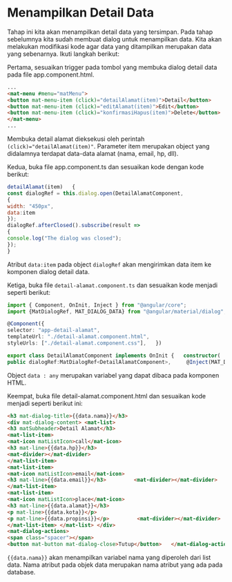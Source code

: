 # Menampilkan Detail Data

Tahap ini kita akan menampilkan detail data yang tersimpan. Pada tahap sebelumnya kita sudah membuat dialog untuk menampilkan data. Kita akan melakukan modifikasi kode agar data yang ditampilkan merupakan data yang sebenarnya. Ikuti langkah berikut:

Pertama, sesuaikan trigger pada tombol yang membuka dialog detail data pada file app.component.html.

```html
...  
<mat-menu #menu="matMenu">             
<button mat-menu-item (click)="detailAlamat(item)">Detail</button>             
<button mat-menu-item (click)="editAlamat(item)">Edit</button>             
<button mat-menu-item (click)="konfirmasiHapus(item)">Delete</button>  
</mat-menu>  
...
```

Membuka detail alamat dieksekusi oleh perintah `(click)="detailAlamat(item)"`. Parameter item merupakan object yang didalamnya terdapat data-data alamat (nama, email, hp, dll).

Kedua, buka file app.component.ts dan sesuaikan kode dengan kode berikut:

```javascript
detailAlamat(item)   {     
const dialogRef = this.dialog.open(DetailAlamatComponent, 
{       
width: "450px",       
data:item  
});     
dialogRef.afterClosed().subscribe(result => 
{       
console.log("The dialog was closed");          
});   
}
```

Atribut `data:item` pada object `dialogRef` akan mengirimkan data item ke komponen dialog detail data.

Ketiga, buka file `detail-alamat.component.ts` dan sesuaikan kode menjadi seperti berikut:

```typescript
import { Component, OnInit, Inject } from "@angular/core"; 
import {MatDialogRef, MAT_DIALOG_DATA} from "@angular/material/dialog"; 

@Component({   
selector: "app-detail-alamat",   
templateUrl: "./detail-alamat.component.html",   
styleUrls: ["./detail-alamat.component.css"],   }) 

export class DetailAlamatComponent implements OnInit {   constructor(     
public dialogRef:MatDialogRef<DetailAlamatComponent>,     @Inject(MAT_DIALOG_DATA) public data :any   ) {}   ngOnInit() {   } } 
```

Object `data : any` merupakan variabel yang dapat dibaca pada komponen HTML.

Keempat, buka file detail-alamat.component.html dan sesuaikan kode menjadi seperti berikut ini:

```html
<h3 mat-dialog-title>{{data.nama}}</h3> 
<div mat-dialog-content> <mat-list>     
<h3 matSubheader>Detail Alamat</h3>     
<mat-list-item>         
<mat-icon matListIcon>call</mat-icon>         
<h3 mat-line>{{data.hp}}</h3>         
<mat-divider></mat-divider>     
</mat-list-item>     
<mat-list-item>         
<mat-icon matListIcon>email</mat-icon>         
<h3 mat-line>{{data.email}}</h3>         <mat-divider></mat-divider>     
</mat-list-item>     
<mat-list-item>         
<mat-icon matListIcon>place</mat-icon>         
<h3 mat-line>{{data.alamat}}</h3>         
<p mat-line>{{data.kota}}</p>         
<p mat-line>{{data.propinsi}}</p>         <mat-divider></mat-divider>     
</mat-list-item> </mat-list> </div> 
<mat-dialog-actions>     
<span class="spacer"></span>     
<button mat-button mat-dialog-close>Tutup</button>   </mat-dialog-actions>
```

`{{data.nama}}` akan menampilkan variabel nama yang diperoleh dari list data. Nama atribut pada objek data merupakan nama atribut yang ada pada database.